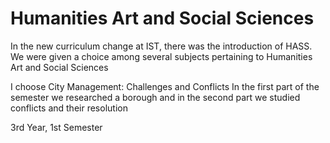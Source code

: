 # Humanities Art and Social Sciences
In the new curriculum change at IST, there was the introduction of HASS.
We were given a choice among several subjects pertaining to Humanities Art and Social Sciences

I choose City Management: Challenges and Conflicts
In the first part of the semester we researched a borough and in the second part we studied conflicts and their resolution

3rd Year, 1st Semester
